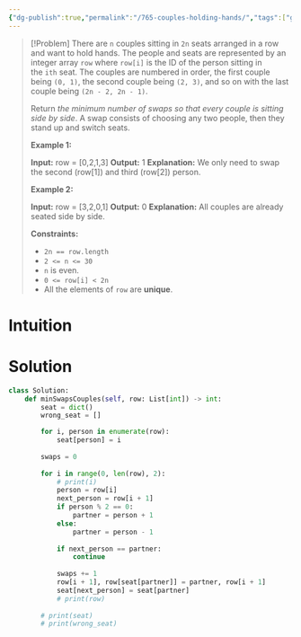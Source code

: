 ```yaml
---
{"dg-publish":true,"permalink":"/765-couples-holding-hands/","tags":["greedy","dfs","bfs","graph","unionFind"]}
---
```


>[!Problem]
>There are `n` couples sitting in `2n` seats arranged in a row and want to hold hands.
> The people and seats are represented by an integer array `row` where `row[i]` is the ID of the person sitting in the `ith` seat. The couples are numbered in order, the first couple being `(0, 1)`, the second couple being `(2, 3)`, and so on with the last couple being `(2n - 2, 2n - 1)`.
> 
> Return _the minimum number of swaps so that every couple is sitting side by side_. A swap consists of choosing any two people, then they stand up and switch seats.
> 
> **Example 1:**
> 
> **Input:** row = [0,2,1,3]
> **Output:** 1
> **Explanation:** We only need to swap the second (row[1]) and third (row[2]) person.
> 
> **Example 2:**
> 
> **Input:** row = [3,2,0,1]
> **Output:** 0
> **Explanation:** All couples are already seated side by side.
> 
> **Constraints:**
> 
> - `2n == row.length`
> - `2 <= n <= 30`
> - `n` is even.
> - `0 <= row[i] < 2n`
> - All the elements of `row` are **unique**.

# Intuition

# Solution
```python
class Solution:
    def minSwapsCouples(self, row: List[int]) -> int:
        seat = dict()
        wrong_seat = []

        for i, person in enumerate(row):
            seat[person] = i
        
        swaps = 0
        
        for i in range(0, len(row), 2):
            # print(i)
            person = row[i]
            next_person = row[i + 1]
            if person % 2 == 0:
                partner = person + 1
            else:
                partner = person - 1
            
            if next_person == partner:
                continue
            
            swaps += 1
            row[i + 1], row[seat[partner]] = partner, row[i + 1]
            seat[next_person] = seat[partner]
            # print(row)
        
        # print(seat)
        # print(wrong_seat)
```